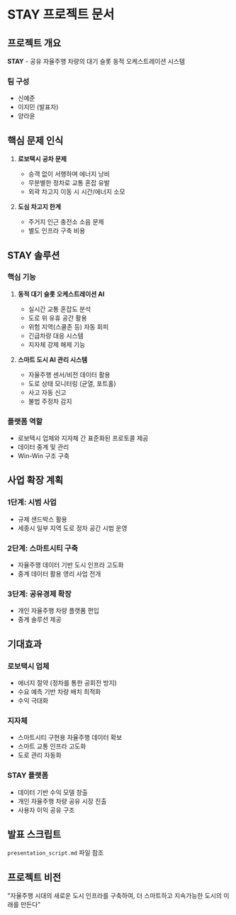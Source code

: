# STAY 프로젝트 문서

## 프로젝트 개요
**STAY** - 공유 자율주행 차량의 대기 슬롯 동적 오케스트레이션 시스템

### 팀 구성
- 신예준
- 이지민 (발표자)
- 양라윤

## 핵심 문제 인식
1. **로보택시 공차 문제**
   - 승객 없이 서행하며 에너지 낭비
   - 무분별한 정차로 교통 혼잡 유발
   - 외곽 차고지 이동 시 시간/에너지 소모

2. **도심 차고지 한계**
   - 주거지 인근 충전소 소음 문제
   - 별도 인프라 구축 비용

## STAY 솔루션

### 핵심 기능
1. **동적 대기 슬롯 오케스트레이션 AI**
   - 실시간 교통 혼잡도 분석
   - 도로 위 유휴 공간 활용
   - 위험 지역(스쿨존 등) 자동 회피
   - 긴급차량 대응 시스템
   - 지자체 강제 해제 기능

2. **스마트 도시 AI 관리 시스템**
   - 자율주행 센서/비전 데이터 활용
   - 도로 상태 모니터링 (균열, 포트홀)
   - 사고 자동 신고
   - 불법 주정차 감지

### 플랫폼 역할
- 로보택시 업체와 지자체 간 표준화된 프로토콜 제공
- 데이터 중계 및 관리
- Win-Win 구조 구축

## 사업 확장 계획

### 1단계: 시범 사업
- 규제 샌드박스 활용
- 세종시 일부 지역 도로 정차 공간 시범 운영

### 2단계: 스마트시티 구축
- 자율주행 데이터 기반 도시 인프라 고도화
- 중계 데이터 활용 영리 사업 전개

### 3단계: 공유경제 확장
- 개인 자율주행 차량 플랫폼 편입
- 중계 솔루션 제공

## 기대효과

### 로보택시 업체
- 에너지 절약 (정차를 통한 공회전 방지)
- 수요 예측 기반 차량 배치 최적화
- 수익 극대화

### 지자체
- 스마트시티 구현용 자율주행 데이터 확보
- 스마트 교통 인프라 고도화
- 도로 관리 자동화

### STAY 플랫폼
- 데이터 기반 수익 모델 창출
- 개인 자율주행 차량 공유 시장 진출
- 사용자 이익 공유 구조

## 발표 스크립트
`presentation_script.md` 파일 참조

## 프로젝트 비전
"자율주행 시대의 새로운 도시 인프라를 구축하여, 더 스마트하고 지속가능한 도시의 미래를 만든다"
